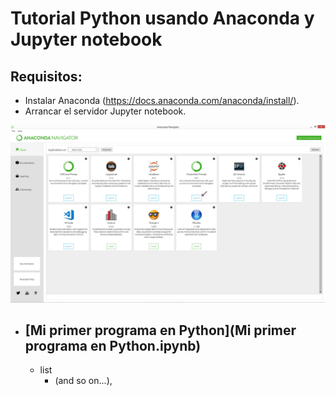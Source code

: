 # Tutorial Python usando Anaconda y Jupyter notebook

## Requisitos:

* Instalar Anaconda (https://docs.anaconda.com/anaconda/install/).
* Arrancar el servidor Jupyter notebook.

![](imagenes/anaconda.jpg)

- ## [Mi primer programa en Python](Mi primer programa en Python.ipynb) 
    * list
      + (and so on...),